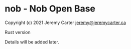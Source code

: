 # nob - Nob Open Base  
  
Copyright (c) 2021 Jeremy Carter <jeremy@jeremycarter.ca>  
  
Rust version  
  
Details will be added later.  
  
